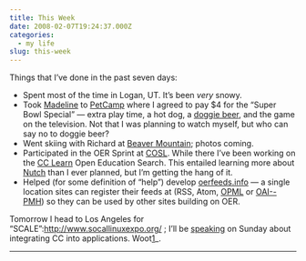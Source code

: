 ```yaml
---
title: This Week
date: 2008-02-07T19:24:37.000Z
categories:
  - my life
slug: this-week
---
```

Things that I’ve done in the past seven days:

<ul class="simple">
  <li>
    Spent most of the time in Logan, UT. It’s been <em>very</em> snowy.
  </li>
  <li>
    Took <a class="reference external" href="http://yergler.net/Madeline">Madeline</a> to <a class="reference external" href="http://petcamp.com">PetCamp</a> where I agreed to pay $4 for the “Super Bowl Special” — extra play time, a hot dog, a <a class="reference external" href="http://www.beerfordogs.com/">doggie beer</a>, and the game on the television. Not that I was planning to watch myself, but who can say no to doggie beer?
  </li>
  <li>
    Went skiing with Richard at <a class="reference external" href="http://skithebeav.com">Beaver Mountain</a>; photos coming.
  </li>
  <li>
    Participated in the OER Sprint at <a class="reference external" href="http://cosl.usu.edu/">COSL</a>. While there I’ve been working on the <a class="reference external" href="http://learn.creativecommons.org">CC Learn</a> Open Education Search. This entailed learning more about <a class="reference external" href="http://lucene.apache.org/nutch/">Nutch</a> than I ever planned, but I’m getting the hang of it.
  </li>
  <li>
    Helped (for some definition of “help”) develop <a class="reference external" href="http://oerfeeds.info">oerfeeds.info</a> — a single location sites can register their feeds at (RSS, Atom, <a class="reference external" href="http://opml.org/">OPML</a> or <a class="reference external" href="http://www.openarchives.org/pmh/">OAI--PMH</a>) so they can be used by other sites building on OER.
  </li>
</ul>

Tomorrow I head to Los Angeles for “SCALE”:<http://www.socallinuxexpo.org/> ; I’ll be [speaking][1]  on Sunday about integrating CC into applications. Woot[1]_.

---



 [1]: http://www.socallinuxexpo.org/scale6x/conference-info/speakers/Nathan-Yergler/
